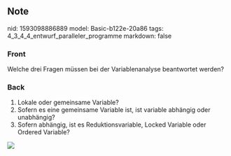 ## Note
nid: 1593098886889
model: Basic-b122e-20a86
tags: 4_3_4_4_entwurf_paralleler_programme
markdown: false

### Front
Welche drei Fragen müssen bei der Variablenanalyse beantwortet werden?

### Back
<ol>
  <li>Lokale oder gemeinsame Variable?
  <li>Sofern es eine gemeinsame Variable ist, ist variable abhängig
  oder unabhängig?
  <li>Sofern abhängig, ist es Reduktionsvariable, Locked Variable
  oder Ordered Variable?
</ol>
<div><img src=
"paste-46445b3b8f86b70b8535db116307c791a8e150da.jpg"></div>
